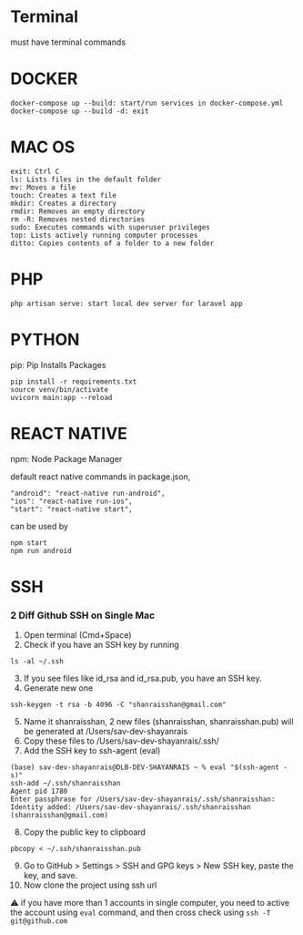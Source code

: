 # Terminal
must have terminal commands

# DOCKER
```
docker-compose up --build: start/run services in docker-compose.yml
docker-compose up --build -d: exit
```

# MAC OS
```
exit: Ctrl C
ls: Lists files in the default folder
mv: Moves a file
touch: Creates a text file
mkdir: Creates a directory
rmdir: Removes an empty directory
rm -R: Removes nested directories
sudo: Executes commands with superuser privileges
top: Lists actively running computer processes
ditto: Copies contents of a folder to a new folder
```

# PHP
```
php artisan serve: start local dev server for laravel app
```

# PYTHON
pip: Pip Installs Packages
```
pip install -r requirements.txt
source venv/bin/activate
uvicorn main:app --reload
```

# REACT NATIVE
npm: Node Package Manager

default react native commands in package.json,
```
"android": "react-native run-android",
"ios": "react-native run-ios",
"start": "react-native start",
```
can be used by
```
npm start
npm run android
```

# SSH

### 2 Diff Github SSH on Single Mac 
1. Open terminal (Cmd+Space)
2. Check if you have an SSH key by running
```
ls -al ~/.ssh
```

3. If you see files like id_rsa and id_rsa.pub, you have an SSH key.
4. Generate new one
```
ssh-keygen -t rsa -b 4096 -C "shanraisshan@gmail.com"
```
5. Name it shanraisshan, 2 new files (shanraisshan, shanraisshan.pub) will be generated at /Users/sav-dev-shayanrais
6. Copy these files to /Users/sav-dev-shayanrais/.ssh/
7. Add the SSH key to ssh-agent (eval)
```
(base) sav-dev-shayanrais@DLB-DEV-SHAYANRAIS ~ % eval "$(ssh-agent -s)"
ssh-add ~/.ssh/shanraisshan
Agent pid 1780
Enter passphrase for /Users/sav-dev-shayanrais/.ssh/shanraisshan: 
Identity added: /Users/sav-dev-shayanrais/.ssh/shanraisshan (shanraisshan@gmail.com)
```
8. Copy the public key to clipboard
```
pbcopy < ~/.ssh/shanraisshan.pub
```
9. Go to GitHub > Settings > SSH and GPG keys > New SSH key, paste the key, and save.
10. Now clone the project using ssh url

⚠️ if you have more than 1 accounts in single computer, you need to active the account using ```eval``` command, and then cross check using ```ssh -T git@github.com```

